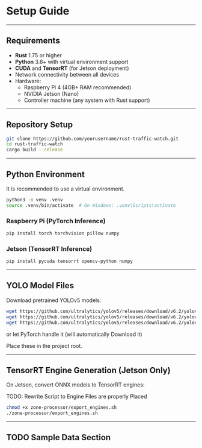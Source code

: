 # Setup Guide

---

## Requirements

- **Rust** 1.75 or higher
- **Python** 3.8+ with virtual environment support
- **CUDA** and **TensorRT** (for Jetson deployment)
- Network connectivity between all devices
- Hardware:
    - Raspberry Pi 4 (4GB+ RAM recommended)
    - NVIDIA Jetson (Nano)
    - Controller machine (any system with Rust support)

---

## Repository Setup

```bash
git clone https://github.com/yourusername/rust-traffic-watch.git
cd rust-traffic-watch
cargo build --release
````

---

## Python Environment

It is recommended to use a virtual environment.

```bash
python3 -m venv .venv
source .venv/bin/activate  # On Windows: .venv\Scripts\activate
```

### Raspberry Pi (PyTorch Inference)

```bash
pip install torch torchvision pillow numpy
```

### Jetson (TensorRT Inference)

```bash
pip install pycuda tensorrt opencv-python numpy
```

---

## YOLO Model Files

Download pretrained YOLOv5 models:

```bash
wget https://github.com/ultralytics/yolov5/releases/download/v6.2/yolov5n.pt
wget https://github.com/ultralytics/yolov5/releases/download/v6.2/yolov5s.pt
wget https://github.com/ultralytics/yolov5/releases/download/v6.2/yolov5m.pt
```

or let PyTorch handle it (will automatically Download it)

Place these in the project root.

---

## TensorRT Engine Generation (Jetson Only)

On Jetson, convert ONNX models to TensorRT engines:

TODO: Rewrite Script to Engine Files are properly Placed

```bash
chmod +x zone-processor/export_engines.sh
./zone-processor/export_engines.sh
```

---

## TODO Sample Data Section